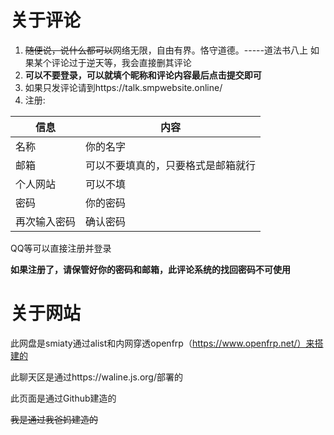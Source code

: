 # 关于评论

1. ~~随便说，说什么都可以~~网络无限，自由有界。恪守道德。-----道法书八上  如果某个评论过于逆天等，我会直接删其评论
2. **可以不要登录，可以就填个昵称和评论内容最后点击提交即可**
3. 如果只发评论请到https://talk.smpwebsite.online/
4. 注册:

| 信息 | 内容 |
| ----- | ----- |
| 名称 | 你的名字 |
| 邮箱 | 可以不要填真的，只要格式是邮箱就行 |
| 个人网站 | 可以不填 |
| 密码 | 你的密码 |
| 再次输入密码 | 确认密码 |

QQ等可以直接注册并登录

**如果注册了，请保管好你的密码和邮箱，此评论系统的找回密码不可使用**

# 关于网站
此网盘是smiaty通过alist和内网穿透openfrp（https://www.openfrp.net/）来搭建的

此聊天区是通过https://waline.js.org/部署的

此页面是通过Github建造的

~~我是通过我爸妈建造的~~
